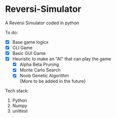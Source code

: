 # Reversi-Simulator

A Reversi Simulator coded in python

To do:

- [x] Base game logicx
- [x] CLI Game
- [x] Basic GUI Game
- [x] Heuristic to make an "AI" that can play the game
    - [x] Alpha Beta Pruning
    - [x] Monte Carlo Search
    - [x] Noob Genetic Algorithm
      <br>
      {More to be added in the future}
      <br>

Tech stack:

1. Python
2. Numpy
3. unittest

